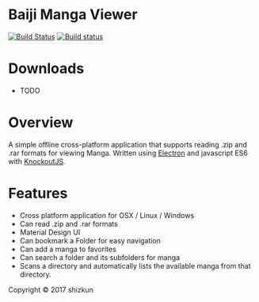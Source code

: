 # Baiji Manga Viewer 
[![Build Status](https://travis-ci.org/shizkun/manga-viewer.svg?branch=refactor-with-test-spec)](https://travis-ci.org/shizkun/manga-viewer)
[![Build status](https://ci.appveyor.com/api/projects/status/hocka5ecscejfvg7?svg=true)](https://ci.appveyor.com/project/shizkun/manga-viewer)

# Downloads
- TODO

# Overview
A simple offline cross-platform application that supports reading .zip and .rar formats for viewing Manga. Written using [Electron](https://github.com/electron/electron) and javascript ES6 with [KnockoutJS](http://knockoutjs.com/). 

# Features
- Cross platform application for OSX / Linux / Windows
- Can read .zip and .rar formats
- Material Design UI
- Can bookmark a Folder for easy navigation
- Can add a manga to favorites
- Can search a folder and its subfolders for manga
- Scans a directory and automatically lists the available manga from that directory.



Copyright © 2017 shizkun
